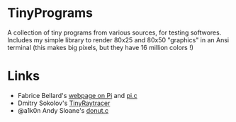 # TinyPrograms
A collection of tiny programs from various sources, for testing softwores. Includes my simple library to
render 80x25 and 80x50 "graphics" in an Ansi terminal (this makes big pixels, but they have 16 million colors !)

# Links
- Fabrice Bellard's [webpage on Pi](https://bellard.org/pi/) and [pi.c](https://bellard.org/pi/pi.c)
- Dmitry Sokolov's [TinyRaytracer](https://github.com/ssloy/tinyraytracer)
- @a1k0n Andy Sloane's [donut.c](https://gist.github.com/a1k0n/8ea6516b4946ab36348fb61703dc3194)
